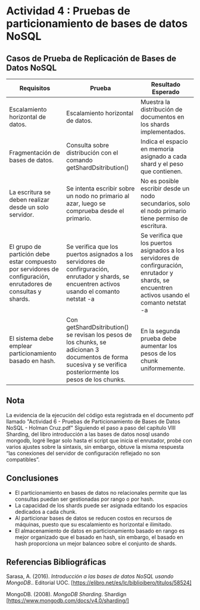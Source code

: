 # Actividad 4 : Pruebas de particionamiento de bases de datos NoSQL
## Casos de Prueba de Replicación de Bases de Datos NoSQL
|Requisitos|Prueba|Resultado Esperado|
|--|--|--|
|Escalamiento horizontal de datos.|Escalamiento horizontal de datos.|Muestra la distribución de documentos en los shards implementados.|
|Fragmentación de bases de datos.|Consulta sobre distribución con el comando getShardDsitribution()|Indica el espacio en memoria asignado a cada shard y el peso que contienen.|
|La escritura se deben realizar desde un solo servidor.|Se intenta escribir sobre un nodo no primario al azar, luego se comprueba desde el primario.|No es posible escribir desde un nodo secundarios, solo el nodo primario tiene permiso de escritura.|
|El grupo de partición debe estar compuesto por servidores de configuración, enrutadores de consultas y shards.|Se verifica que los puertos asignados a los servidores de confirguración, enrutador y shards, se encuentren activos usando el comanto netstat -a|Se verifica que los puertos asignados a los servidores de confirguración, enrutador y shards, se encuentren activos usando el comanto netstat -a|
|El sistema debe emplear particionamiento basado en hash.|Con getShardDsitribution() se revisan los pesos de los chunks, se adicionan 3 documentos de forma sucesiva y se verifica posteriormente los pesos de los chunks.|En la segunda prueba debe aumentar los pesos de los chunk uniformemente.|

## Nota
La evidencia de la ejecución del código esta registrada en el documento pdf llamado "Actividad 6 - Pruebas de Particionamiento de Bases de Datos NoSQL - Holman Cruz.pdf"
Siguiendo el paso a paso del capítulo VIII Sharding, del libro introducción a las bases de datos nosql usando mongodb, logré llegar solo hasta el script que inicia el enrutador, probé con varios ajustes sobre la sintaxis, sin embargo, obtuve la misma respuesta “las conexiones del servidor de configuración reflejado no son compatibles”.

## Conclusiones
- El particionamiento en bases de datos no relacionales permite que las consultas puedan ser gestionadas por rango o por hash.
- La capacidad de los shards puede ser asignada editando los espacios dedicados a cada chunk.
- Al particionar bases de datos se reducen costos en recursos de máquinas, puesto que su escalamiento es horizontal e ilimitado.
- El almacenamiento de datos en particionamiento basado en rango es mejor organizado que el basado en hash, sin embargo, el basado en hash proporciona un mejor balanceo sobre el conjunto de shards.


## Referencias Bibliográficas
Sarasa, A. (2016). *Introducción a las bases de datos NoSQL usando MongoDB*.. Editorial UOC. [https://elibro.net/es/lc/biblioibero/titulos/58524]

MongoDB. (2008). *MongoDB Sharding*. Shardign [https://www.mongodb.com/docs/v4.0/sharding/]

